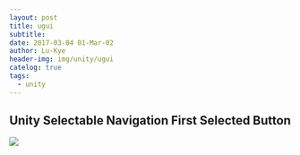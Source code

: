 ```yaml
---
layout: post
title: ugui
subtitle: 
date: 2017-03-04 01-Mar-02
author: Lu-Kye
header-img: img/unity/ugui
catelog: true
tags: 
  - unity
---
```

## Unity Selectable Navigation First Selected Button
![](../images/event_system_first_selected.png)
